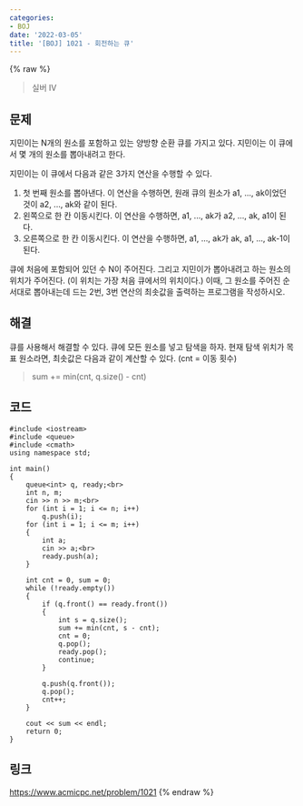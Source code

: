 ```yaml
---
categories:
- BOJ
date: '2022-03-05'
title: '[BOJ] 1021 - 회전하는 큐'
---
```


{% raw %}
>실버 IV

## 문제
지민이는 N개의 원소를 포함하고 있는 양방향 순환 큐를 가지고 있다. 지민이는 이 큐에서 몇 개의 원소를 뽑아내려고 한다.

지민이는 이 큐에서 다음과 같은 3가지 연산을 수행할 수 있다.

1.  첫 번째 원소를 뽑아낸다. 이 연산을 수행하면, 원래 큐의 원소가 a1, ..., ak이었던 것이 a2, ..., ak와 같이 된다.
2.  왼쪽으로 한 칸 이동시킨다. 이 연산을 수행하면, a1, ..., ak가 a2, ..., ak, a1이 된다.
3.  오른쪽으로 한 칸 이동시킨다. 이 연산을 수행하면, a1, ..., ak가 ak, a1, ..., ak-1이 된다.

큐에 처음에 포함되어 있던 수 N이 주어진다. 그리고 지민이가 뽑아내려고 하는 원소의 위치가 주어진다. (이 위치는 가장 처음 큐에서의 위치이다.) 이때, 그 원소를 주어진 순서대로 뽑아내는데 드는 2번, 3번 연산의 최솟값을 출력하는 프로그램을 작성하시오.

##  해결
큐를 사용해서 해결할 수 있다. 큐에 모든 원소를 넣고 탐색을 하자. 현재 탐색 위치가 목표 원소라면, 최솟값은 다음과 같이 계산할 수 있다. (cnt = 이동 횟수)
> sum += min(cnt, q.size() - cnt)<br>

## 코드
```
#include <iostream>
#include <queue>
#include <cmath>
using namespace std;

int main()
{
	queue<int> q, ready;<br>
	int n, m;
	cin >> n >> m;<br>
	for (int i = 1; i <= n; i++)
		q.push(i);
	for (int i = 1; i <= m; i++)
	{
		int a;
		cin >> a;<br>
		ready.push(a);
	}
		
	int cnt = 0, sum = 0;
	while (!ready.empty())
	{
		if (q.front() == ready.front())
		{
			int s = q.size();
			sum += min(cnt, s - cnt);
			cnt = 0;
			q.pop();
			ready.pop();
			continue;
		}

		q.push(q.front());
		q.pop();
		cnt++;
	}

	cout << sum << endl;
	return 0;
}
```

## 링크
https://www.acmicpc.net/problem/1021
{% endraw %}